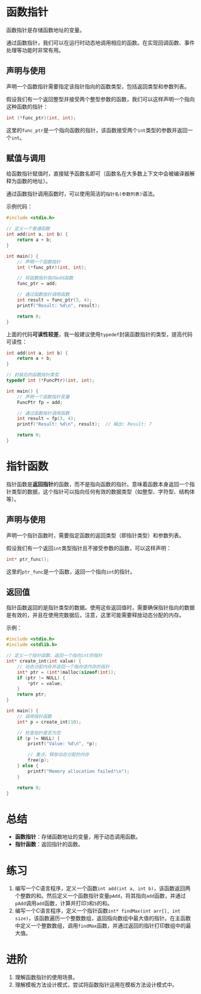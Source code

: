 # 函数指针

函数指针是存储函数地址的变量。

通过函数指针，我们可以在运行时动态地调用相应的函数。在实现回调函数、事件处理等功能时非常有用。

## 声明与使用

声明一个函数指针需要指定该指针指向的函数类型，包括返回类型和参数列表。

假设我们有一个返回整型并接受两个整型参数的函数，我们可以这样声明一个指向这种函数的指针：

```C
int (*func_ptr)(int, int);
```

这里的`func_ptr`是一个指向函数的指针，该函数接受两个`int`类型的参数并返回一个`int`。

## 赋值与调用

给函数指针赋值时，直接赋予函数名即可（函数名在大多数上下文中会被编译器解释为函数的地址）。

通过函数指针调用函数时，可以使用简洁的`指针名(参数列表)`语法。

示例代码：

```C
#include <stdio.h>

// 定义一个普通函数
int add(int a, int b) {
    return a + b;
}

int main() {
    // 声明一个函数指针
    int (*func_ptr)(int, int);

    // 将函数指针指向add函数
    func_ptr = add;

    // 通过函数指针调用函数
    int result = func_ptr(3, 4);
    printf("Result: %d\n", result);

    return 0;
}
```

上面的代码**可读性较差**，我一般建议使用`typedef`封装函数指针的类型，提高代码可读性：

```C++
int add(int a, int b) {
    return a + b;
}

// 封装后的函数指针类型
typedef int (*FuncPtr)(int, int);

int main() {
    // 声明一个函数指针变量
    FuncPtr fp = add;

    // 通过函数指针调用函数
    int result = fp(3, 4);
    printf("Result: %d\n", result);  // 输出: Result: 7

    return 0;
}
```

# 指针函数

指针函数是**返回指针**的函数，而不是指向函数的指针。意味着函数本身返回一个指针类型的数据，这个指针可以指向任何有效的数据类型（如整型、字符型、结构体等）。

## 声明与使用

声明一个指针函数时，需要指定函数的返回类型（即指针类型）和参数列表。

假设我们有一个返回`int`类型指针且不接受参数的函数，可以这样声明：

```C
int* ptr_func();
```

这里的`ptr_func`是一个函数，返回一个指向`int`的指针。

## 返回值

指针函数返回的是指针类型的数据。使用这些返回值时，需要确保指针指向的数据是有效的，并且在使用完数据后，注意，这里可能需要释放动态分配的内存。

示例：

```C
#include <stdio.h>
#include <stdlib.h>

// 定义一个指针函数，返回一个指向int的指针
int* create_int(int value) {
    // 动态分配内存并返回一个指向该内存的指针
    int* ptr = (int*)malloc(sizeof(int));
    if (ptr != NULL) {
        *ptr = value;
    }
    return ptr;
}

int main() {
    // 调用指针函数
    int* p = create_int(10);

    // 检查指针是否为空
    if (p != NULL) {
        printf("Value: %d\n", *p);

        // 重点，释放动态分配的内存
        free(p);
    } else {
        printf("Memory allocation failed!\n");
    }

    return 0;
}
```

# 总结

- **函数指针**：存储函数地址的变量，用于动态调用函数。
- **指针函数**：返回指针的函数。

# 练习

1. 编写一个C语言程序，定义一个函数`int add(int a, int b)`，该函数返回两个整数的和。然后定义一个函数指针变量`pAdd`，将其指向`add`函数，并通过`pAdd`调用`add`函数，计算并打印`3`和`5`的和。
2. 编写一个C语言程序，定义一个指针函数`int* findMax(int arr[], int size)`，该函数遍历一个整数数组，返回指向数组中最大值的指针。在主函数中定义一个整数数组，调用`findMax`函数，并通过返回的指针打印数组中的最大值。

# 进阶

1. 理解函数指针的使用场景。
2. 理解模板方法设计模式，尝试将函数指针运用在模板方法设计模式中。